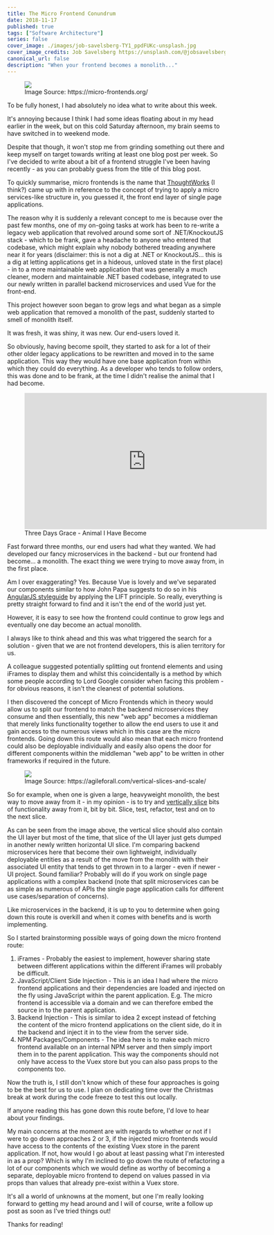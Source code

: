 ```yaml
---
title: The Micro Frontend Conundrum
date: 2018-11-17
published: true
tags: ["Software Architecture"]
series: false
cover_image: ./images/job-savelsberg-TY1_ppdFUKc-unsplash.jpg
cover_image_credits: Job Savelsberg https://unsplash.com/@jobsavelsberg?utm_source=unsplash&utm_medium=referral&utm_content=creditCopyText
canonical_url: false
description: "When your frontend becomes a monolith..."
---
```

<figure>
    <a href="https://micro-frontends.org/ressources/diagrams/organisational/monolith-frontback-microservices.png">
        <img src="https://micro-frontends.org/ressources/diagrams/organisational/monolith-frontback-microservices.png"/>
    </a>
    <figcaption>Image Source: https://micro-frontends.org/</figcaption>
</figure>

To be fully honest, I had absolutely no idea what to write about this week.

It's annoying because I think I had some ideas floating about in my head earlier in the week, but on this cold Saturday afternoon, my brain seems to have switched in to weekend mode.

Despite that though, it won't stop me from grinding something out there and keep myself on target towards writing at least one blog post per week. So I've decided to write about a bit of a frontend struggle I've been having recently - as you can probably guess from the title of this blog post.

To quickly summarise, micro frontends is the name that [ThoughtWorks](https://www.thoughtworks.com/radar/techniques/micro-frontends) (I think?) came up with in reference to the concept of trying to apply a micro services-like structure in, you guessed it, the front end layer of single page applications.

The reason why it is suddenly a relevant concept to me is because over the past few months, one of my on-going tasks at work has been to re-write a legacy web application that revolved around some sort of .NET/KnockoutJS stack - which to be frank, gave a headache to anyone who entered that codebase, which might explain why nobody bothered treading anywhere near it for years (disclaimer: this is not a dig at .NET or KnockoutJS... this is a dig at letting applications get in a hideous, unloved state in the first place) - in to a more maintainable web application that was generally a much cleaner, modern and maintainable .NET based codebase, integrated to use our newly written in parallel backend microservices and used Vue for the front-end.

This project however soon began to grow legs and what began as a simple web application that removed a monolith of the past, suddenly started to smell of monolith itself.

It was fresh, it was shiny, it was new. Our end-users loved it. 

So obviously, having become spoilt, they started to ask for a lot of their other older legacy applications to be rewritten and moved in to the same application. This way they would have one base application from within which they could do everything. As a developer who tends to follow orders, this was done and to be frank, at the time I didn't realise the animal that I had become.

<figure>
    <div style="text-align: center">
        <iframe width="560" height="315" src="https://www.youtube.com/embed/xqds0B_meys" frameborder="0" allow="accelerometer; autoplay; encrypted-media; gyroscope; picture-in-picture" allowfullscreen></iframe>
    </div>
    <figcaption>Three Days Grace - Animal I Have Become</figcaption>
</figure>

Fast forward three months, our end users had what they wanted. We had developed our fancy microservices in the backend - but our frontend had become... a monolith. The exact thing we were trying to move away from, in the first place.

Am I over exaggerating? Yes. Because Vue is lovely and we've separated our components similar to how John Papa suggests to do so in his [AngularJS styleguide](https://github.com/johnpapa/angular-styleguide) by applying the LIFT principle. So really, everything is pretty straight forward to find and it isn't the end of the world just yet.

However, it is easy to see how the frontend could continue to grow legs and eventually one day become an actual monolith. 

I always like to think ahead and this was what triggered the search for a solution - given that we are not frontend developers, this is alien territory for us.

A colleague suggested potentially splitting out frontend elements and using iFrames to display them and whilst this coincidentally is a method by which some people according to Lord Google consider when facing this problem - for obvious reasons, it isn't the cleanest of potential solutions.

I then discovered the concept of Micro Frontends which in theory would allow us to split our frontend to match the backend microservices they consume and then essentially, this new "web app" becomes a middleman that merely links functionality together to allow the end users to use it and gain access to the numerous views which in this case are the micro frontends. Going down this route would also mean that each micro frontend could also be deployable individually and easily also opens the door for different components within the middleman "web app" to be written in other frameworks if required in the future.

<figure>
    <a href="https://agileforall.com/wp-content/uploads/2016/06/vertical-vs-horizontal-slices.png">
        <img src="https://agileforall.com/wp-content/uploads/2016/06/vertical-vs-horizontal-slices.png"/>
    </a>
    <figcaption>Image Source: https://agileforall.com/vertical-slices-and-scale/</figcaption>
</figure>

So for example, when one is given a large, heavyweight monolith, the best way to move away from it - in my opinion - is to try and [vertically slice](https://agileforall.com/vertical-slices-and-scale/) bits of functionality away from it, bit by bit. Slice, test, refactor, test and on to the next slice. 

As can be seen from the image above, the vertical slice should also contain the UI layer but most of the time, that slice of the UI layer just gets dumped in another newly written horizontal UI slice. I'm comparing backend microservices here that become their own lightweight, individually deployable entities as a result of the move from the monolith with their associated UI entity that tends to get thrown in to a larger - even if newer - UI project. Sound familiar? Probably will do if you work on single page applications with a complex backend (note that split microservices can be as simple as numerous of APIs the single page application calls for different use cases/separation of concerns).

Like microservices in the backend, it is up to you to determine when going down this route is overkill and when it comes with benefits and is worth implementing.

So I started brainstorming possible ways of going down the micro frontend route:
1. iFrames - Probably the easiest to implement, however sharing state between different applications within the different iFrames will probably be difficult.
2. JavaScript/Client Side Injection - This is an idea I had where the micro frontend applications and their dependencies are loaded and injected on the fly using JavaScript within the parent application. E.g. The micro frontend is accessible via a domain and we can therefore embed the source in to the parent application.
3. Backend Injection - This is similar to idea 2 except instead of fetching the content of the micro frontend applications on the client side, do it in the backend and inject it in to the view from the server side.
4. NPM Packages/Components - The idea here is to make each micro frontend available on an internal NPM server and then simply import them in to the parent application. This way the components should not only have access to the Vuex store but you can also pass props to the components too.

Now the truth is, I still don't know which of these four approaches is going to be the best for us to use. I plan on dedicating time over the Christmas break at work during the code freeze to test this out locally.

If anyone reading this has gone down this route before, I'd love to hear about your findings.

My main concerns at the moment are with regards to whether or not if I were to go down approaches 2 or 3, if the injected micro frontends would have access to the contents of the existing Vuex store in the parent application. If not, how would I go about at least passing what I'm interested in as a prop? Which is why I'm inclined to go down the route of refactoring a lot of our components which we would define as worthy of becoming a separate, deployable micro frontend to depend on values passed in via props than values that already pre-exist within a Vuex store.

It's all a world of unknowns at the moment, but one I'm really looking forward to getting my head around and I will of course, write a follow up post as soon as I've tried things out!

Thanks for reading!